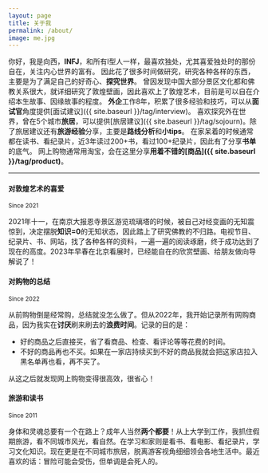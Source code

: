 ```yaml
---
layout: page
title: 关于我
permalink: /about/
image: me.jpg
---
```


你好，我是向西，**INFJ**，和所有I型人一样，最喜欢独处，尤其喜爱独处时的那份自在，关注内心世界的富有。
因此花了很多时间做研究，研究各种各样的东西，主要是为了满足自己的好奇心、**探究世界**。
曾因发现中国大部分景区文化都和佛教关系很大，就详细研究了敦煌壁画，因此喜欢上了敦煌艺术，目前是可以自在介绍本生故事、因缘故事的程度。
**外企**工作8年，积累了很多经验和技巧，可以从**面试官**角度提供[面试建议]({{ site.baseurl }}/tag/interview)。
喜欢探究外在世界，曾在5个城市**旅居**，可以提供[旅居建议]({{ site.baseurl }}/tag/sojourn)。除了旅居建议还有**旅游经验**分享，主要是**路线分析**和**小tips**。
在家呆着的时候通常都在读书、看纪录片，近3年读过200+书，看过100+纪录片，因此有了分享**书单**的底气。
网上购物通常用淘宝，会在这里分享**用着不错的[商品]({{ site.baseurl }}/tag/product)**。

***

#### 对敦煌艺术的喜爱
<small>Since 2021</small>

2021年十一，在南京大报恩寺景区游览琉璃塔的时候，被自己对经变画的无知震惊到，决定摆脱**知识=0**的无知状态，因此踏上了研究佛教的不归路。电视节目、纪录片、书、网站，找了各种各样的资料，一遍一遍的阅读琢磨，终于成功达到了现在的高度。2023年早春在北京看展时，已经能自在的欣赏壁画、给朋友做向导解说了！

#### 对购物的总结
<small>Since 2022</small>

从前购物倒是经常购，总结就没怎么做了。但从2022年，我开始记录所有网购商品，因为我实在**讨厌**刷来刷去的**浪费时间**。记录的目的是：

- 好的商品之后直接买，省了看商品、检查、看评论等等花费的时间。
- 不好的商品再也不买。如果在一家店持续买到不好的商品我就会把这家店拉入黑名单再也看，再不买了。

从这之后就发现网上购物变得很高效，很省心！

#### 旅游和读书
<small>Since 2011</small>

身体和灵魂总要有一个在路上？成年人当然**两个都要**！从上大学到工作，我抓住假期旅游，看不同城市风光，看自然。在学习和家则是看书、看电影、看纪录片，学习文化知识。现在更是在不同城市旅居，脱离游客视角细细领会各地生活中。最近喜欢的话：冒险可能会受伤，但单调是会死人的。
